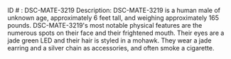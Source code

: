 ID # : DSC-MATE-3219
Description: DSC-MATE-3219 is a human male of unknown age, approximately 6 feet tall, and weighing approximately 165 pounds. DSC-MATE-3219's most notable physical features are the numerous spots on their face and their frightened mouth. Their eyes are a jade green LED and their hair is styled in a mohawk. They wear a jade earring and a silver chain as accessories, and often smoke a cigarette.